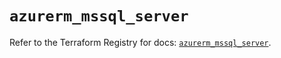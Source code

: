 # `azurerm_mssql_server`

Refer to the Terraform Registry for docs: [`azurerm_mssql_server`](https://registry.terraform.io/providers/hashicorp/azurerm/3.92.0/docs/resources/mssql_server).
